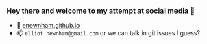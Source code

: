 ### Hey there and welcome to my attempt at social media 👋

- 🔗 [enewnham.github.io](https://enewnham.github.io/)
- 📫 `elliot.newnham@gmail.com` or we can talk in git issues I guess?
<!--
**enewnham/enewnham** is a ✨ _special_ ✨ repository because its `README.md` (this file) appears on your GitHub profile.

Here are some ideas to get you started:

- 🔭 I’m currently working on ...
- 🌱 I’m currently learning ...
- 👯 I’m looking to collaborate on ...
- 🤔 I’m looking for help with ...
- 💬 Ask me about ...
- 📫 How to reach me: ...
- 😄 Pronouns: ...
- ⚡ Fun fact: ...
-->
